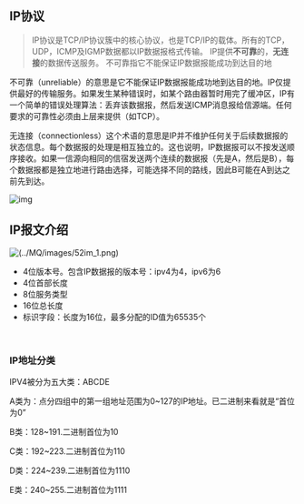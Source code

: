 ## IP协议

> IP协议是TCP/IP协议簇中的核心协议，也是TCP/IP的载体。所有的TCP，UDP，ICMP及IGMP数据都以IP数据报格式传输。 IP提供**不可靠**的，**无连接**的数据传送服务。 不可靠指它不能保证IP数据报能成功到达目的地 

不可靠（unreliable）的意思是它不能保证IP数据报能成功地到达目的地。IP仅提供最好的传输服务。如果发生某种错误时，如某个路由器暂时用完了缓冲区，IP有一个简单的错误处理算法：丢弃该数据报，然后发送ICMP消息报给信源端。任何要求的可靠性必须由上层来提供（如TCP）。

无连接（connectionless）这个术语的意思是IP并不维护任何关于后续数据报的状态信息。每个数据报的处理是相互独立的。这也说明，IP数据报可以不按发送顺序接收。如果一信源向相同的信宿发送两个连续的数据报（先是A，然后是B），每个数据报都是独立地进行路由选择，可能选择不同的路线，因此B可能在A到达之前先到达。

![img](http://blog.chinaunix.net/attachment/201304/27/26833883_1367053079KNJe.png)



## IP报文介绍

![(../MQ/images/52im_1.png)](http://docs.52im.net/extend/docs/book/tcpip/vol1/3/images2/52im_1.png) 

- 4位版本号。包含IP数据报的版本号：ipv4为4，ipv6为6 
- 4位首部长度
- 8位服务类型
- 16位总长度
- 标识字段：长度为16位，最多分配的ID值为65535个 

​	



### IP地址分类

IPV4被分为五大类：ABCDE

A类为：点分四组中的第一组地址范围为0~127的IP地址。已二进制来看就是“首位为0”

B类：128~191.二进制首位为10

C类：192~223.二进制首位为110

D类：224~239.二进制首位为1110

E类：240~255.二进制首位为1111